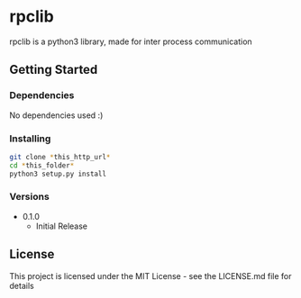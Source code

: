 # rpclib

rpclib is a python3 library, made for inter process communication

## Getting Started

### Dependencies

No dependencies used :)

### Installing

```bash
git clone *this_http_url*
cd *this_folder*
python3 setup.py install
```

### Versions

* 0.1.0
    * Initial Release

## License

This project is licensed under the MIT License - see the LICENSE.md file for details

